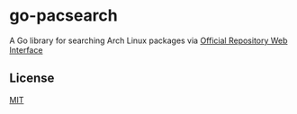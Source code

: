 # go-pacsearch

A Go library for searching Arch Linux packages via [Official Repository Web Interface](https://wiki.archlinux.org/title/Official_repositories_web_interface)

## License

[MIT](./LICENSE)
